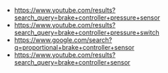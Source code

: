 - https://www.youtube.com/results?search_query=brake+controller+pressure+sensor
- https://www.youtube.com/results?search_query=brake+controller+pressure+switch
- https://www.google.com/search?q=proportional+brake+controller+sensor
- https://www.youtube.com/results?search_query=brake+controller+sensor
